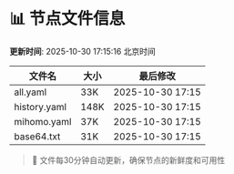 # 📊 节点文件信息

**更新时间**: 2025-10-30 17:15:16 北京时间

| 文件名 | 大小 | 最后修改 |
|--------|------|----------|
| all.yaml | 33K | 2025-10-30 17:15 |
| history.yaml | 148K | 2025-10-30 17:15 |
| mihomo.yaml | 37K | 2025-10-30 17:15 |
| base64.txt | 31K | 2025-10-30 17:15 |

> 🔄 文件每30分钟自动更新，确保节点的新鲜度和可用性
